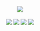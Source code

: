 <h1 align="center">
<img src="http://mazassumnida.wtf/api/mini/generate_badge?boj=ejay"/>
</h1>

<div align="center">
  <img src="https://img.shields.io/badge/Go-01010b?style=flat&logo=Go&logoColor=white"/>
<!--   <img src="https://img.shields.io/badge/Python-01010b?style=flat&logo=Python&logoColor=white"/>   -->
  <img src="https://img.shields.io/badge/Typescript-01010b?style=flat&logo=Typescript&logoColor=white"/>  
  <img src="https://img.shields.io/badge/React-01010b?style=flat&logo=React&logoColor=white"/>  
  <img src="https://img.shields.io/badge/Postgresql-01010b?style=flat&logo=Postgresql&logoColor=white"/>
</div>
